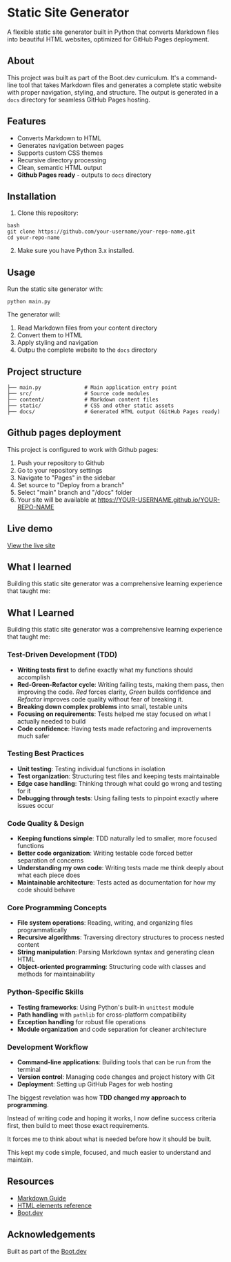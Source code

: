 # Static Site Generator

A flexible static site generator built in Python that converts Markdown files into beautiful HTML websites, optimized for GitHub Pages deployment.

## About

This project was built as part of the Boot.dev curriculum. It's a command-line tool that takes Markdown files and generates a complete static website with proper navigation, styling, and structure. The output is generated in a `docs` directory for seamless GitHub Pages hosting.

## Features

- Converts Markdown to HTML
- Generates navigation between pages
- Supports custom CSS themes
- Recursive directory processing
- Clean, semantic HTML output
- **Github Pages ready** - outputs to `docs` directory

## Installation

1. Clone this repository:
```
bash
git clone https://github.com/your-username/your-repo-name.git
cd your-repo-name
```
2. Make sure you have Python 3.x installed.

## Usage

Run the static site generator with:
```
python main.py
```

The generator will:

1. Read Markdown files from your content directory
2. Convert them to HTML
3. Apply styling and navigation
4. Outpu the complete website to the `docs` directory

## Project structure

```
├── main.py              # Main application entry point
├── src/                 # Source code modules
├── content/             # Markdown content files
├── static/              # CSS and other static assets
├── docs/                # Generated HTML output (GitHub Pages ready)
```

## Github pages deployment

This project is configured to work with Github pages:

1. Push your repository to Github
2. Go to your repository settings
3. Navigate to "Pages" in the sidebar
4. Set source to "Deploy from a branch"
5. Select "main" branch and "/docs" folder
6. Your site will be available at https://YOUR-USERNAME.github.io/YOUR-REPO-NAME

## Live demo

[View the live site](https://camilleonoda.github.io/static-site-generator/)

## What I learned

Building this static site generator was a comprehensive learning experience that taught me:

## What I Learned

Building this static site generator was a comprehensive learning experience that taught me:

### Test-Driven Development (TDD)
- **Writing tests first** to define exactly what my functions should accomplish
- **Red-Green-Refactor cycle**: Writing failing tests, making them pass, then improving the code. _Red_ forces clarity, _Green_ builds confidence and _Refactor_ improves code quality without fear of breaking it.
- **Breaking down complex problems** into small, testable units
- **Focusing on requirements**: Tests helped me stay focused on what I actually needed to build
- **Code confidence**: Having tests made refactoring and improvements much safer

### Testing Best Practices
- **Unit testing**: Testing individual functions in isolation
- **Test organization**: Structuring test files and keeping tests maintainable
- **Edge case handling**: Thinking through what could go wrong and testing for it
- **Debugging through tests**: Using failing tests to pinpoint exactly where issues occur

### Code Quality & Design
- **Keeping functions simple**: TDD naturally led to smaller, more focused functions
- **Better code organization**: Writing testable code forced better separation of concerns
- **Understanding my own code**: Writing tests made me think deeply about what each piece does
- **Maintainable architecture**: Tests acted as documentation for how my code should behave

### Core Programming Concepts
- **File system operations**: Reading, writing, and organizing files programmatically
- **Recursive algorithms**: Traversing directory structures to process nested content
- **String manipulation**: Parsing Markdown syntax and generating clean HTML
- **Object-oriented programming**: Structuring code with classes and methods for maintainability

### Python-Specific Skills
- **Testing frameworks**: Using Python's built-in `unittest` module
- **Path handling** with `pathlib` for cross-platform compatibility
- **Exception handling** for robust file operations
- **Module organization** and code separation for cleaner architecture

### Development Workflow
- **Command-line applications**: Building tools that can be run from the terminal
- **Version control**: Managing code changes and project history with Git
- **Deployment**: Setting up GitHub Pages for web hosting

The biggest revelation was how **TDD changed my approach to programming**.

Instead of writing code and hoping it works, I now define success criteria first, then build to meet those exact requirements.

It forces me to think about what is needed before how it should be built. 

This kept my code simple, focused, and much easier to understand and maintain.

## Resources

- [Markdown Guide](https://www.markdownguide.org/)
- [HTML elements reference](https://developer.mozilla.org/en-US/docs/Web/HTML/Reference/Elements)
- [Boot.dev](https://www.boot.dev/courses/build-static-site-generator-python)

## Acknowledgements

Built as part of the [Boot.dev](https://www.boot.dev/courses/build-static-site-generator-python)
